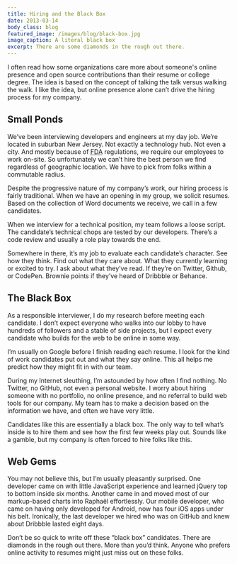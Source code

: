 ```yaml
---
title: Hiring and the Black Box
date: 2013-03-14
body_class: blog
featured_image: /images/blog/black-box.jpg
image_caption: A literal black box
excerpt: There are some diamonds in the rough out there.
---
```


I often read how some organizations care more about someone's online presence and open source contributions than their resume or college degree. The idea is based on the concept of talking the talk versus walking the walk. I like the idea, but online presence alone can’t drive the hiring process for my company.

## Small Ponds
We’ve been interviewing developers and engineers at my day job. We’re located in suburban New Jersey. Not exactly a technology hub. Not even a city. And mostly because of <abbr title="U.S. Food and Drug Administration">FDA</abbr> regulations, we require our employees to work on-site. So unfortunately we can’t hire the best person we find regardless of geographic location. We have to pick from folks within a commutable radius.

Despite the progressive nature of my company’s work, our hiring process is fairly traditional. When we have an opening in my group, we solicit resumes. Based on the collection of Word documents we receive, we call in a few candidates.

When we interview for a technical position, my team follows a loose script. The candidate’s technical chops are tested by our developers. There’s a code review and usually a role play towards the end.

Somewhere in there, it’s my job to evaluate each candidate’s character. See how they think. Find out what they care about. What they currently learning or excited to try. I ask about what they’ve read. If they’re on Twitter, Github, or CodePen. Brownie points if they’ve heard of Dribbble or Behance.

## The Black Box
As a responsible interviewer, I do my research before meeting each candidate. I don’t expect everyone who walks into our lobby to have hundreds of followers and a stable of side projects, but I expect every candidate who builds for the web to be online in some way.

I’m usually on Google before I finish reading each resume. I look for the kind of work candidates put out and what they say online. This all helps me predict how they might fit in with our team.

During my Internet sleuthing, I’m astounded by how often I find nothing. No Twitter, no GitHub, not even a personal website. I worry about hiring someone with no portfolio, no online presence, and no referral to build web tools for our company. My team has to make a decision based on the information we have, and often we have very little.

Candidates like this are essentially a black box. The only way to tell what’s inside is to hire them and see how the first few weeks play out. Sounds like a gamble, but my company is often forced to hire folks like this.

## Web Gems
You may not believe this, but I’m usually pleasantly surprised. One developer came on with little JavaScript experience and learned jQuery top to bottom inside six months. Another came in and moved most of our markup-based charts into Raphaël effortlessly. Our mobile developer, who came on having only developed for Android, now has four iOS apps under his belt. Ironically, the last developer we hired who was on GitHub and knew about Dribbble lasted eight days.

Don’t be so quick to write off these “black box” candidates. There are diamonds in the rough out there. More than you’d think. Anyone who prefers online activity to resumes might just miss out on these folks.

